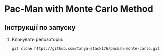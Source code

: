 # Pac-Man with Monte Carlo Method
## Інструкції по запуску
1. Клонувати репозиторій:
   ```bash
   git clone https://github.com/tanya-stack176/pacman-monte-carlo.git